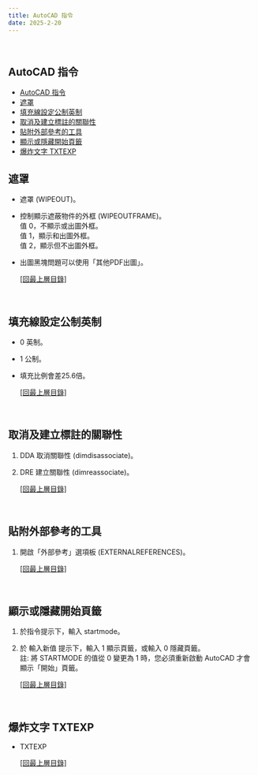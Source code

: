 ```yaml
---
title: AutoCAD 指令
date: 2025-2-20
---
```

<br />

## AutoCAD 指令
- [AutoCAD 指令](#autocad-指令)
- [遮罩](#遮罩)
- [填充線設定公制英制](#填充線設定公制英制)
- [取消及建立標註的關聯性](#取消及建立標註的關聯性)
- [貼附外部參考的工具](#貼附外部參考的工具)
- [顯示或隱藏開始頁籤](#顯示或隱藏開始頁籤)
- [爆炸文字 TXTEXP](#爆炸文字-txtexp)

## 遮罩
* 遮罩 (WIPEOUT)。
* 控制顯示遮蔽物件的外框 (WIPEOUTFRAME)。   
  值 0，不顯示或出圖外框。  
  值 1，顯示和出圖外框。  
  值 2，顯示但不出圖外框。  
* 出圖黑塊問題可以使用「其他PDF出圖」。

   [[回最上層目錄]](#top)
<br />

## 填充線設定公制英制
* 0 英制。
* 1 公制。
* 填充比例會差25.6倍。

    [[回最上層目錄]](#top)
<br />

## 取消及建立標註的關聯性
1. DDA 取消關聯性 (dimdisassociate)。
2. DRE 建立關聯性 (dimreassociate)。

   [[回最上層目錄]](#top)
<br />

## 貼附外部參考的工具
1. 開啟「外部參考」選項板 (EXTERNALREFERENCES)。

   [[回最上層目錄]](#top)
<br /> 

## 顯示或隱藏開始頁籤
1. 於指令提示下，輸入 startmode。
2. 於 輸入新值 提示下，輸入 1 顯示頁籤，或輸入 0 隱藏頁籤。     
   註: 將 STARTMODE 的值從 0 變更為 1 時，您必須重新啟動 AutoCAD 才會顯示「開始」頁籤。

   [[回最上層目錄]](#top)
<br /> 

## 爆炸文字 TXTEXP
* TXTEXP

   [[回最上層目錄]](#top)
<br /> 